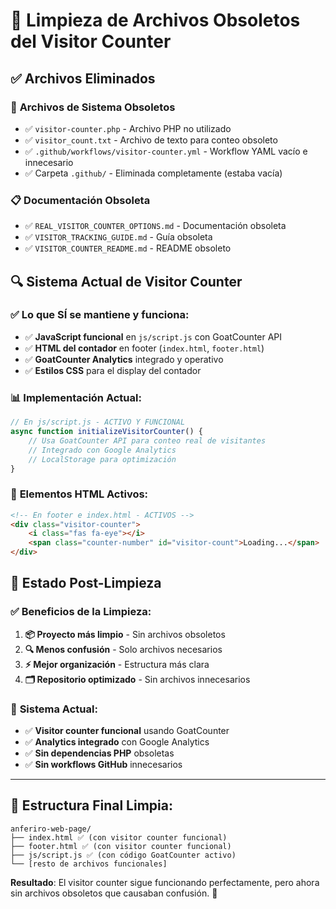 # 🧹 Limpieza de Archivos Obsoletos del Visitor Counter

## ✅ **Archivos Eliminados**

### 📁 **Archivos de Sistema Obsoletos**
- ✅ `visitor-counter.php` - Archivo PHP no utilizado
- ✅ `visitor_count.txt` - Archivo de texto para conteo obsoleto
- ✅ `.github/workflows/visitor-counter.yml` - Workflow YAML vacío e innecesario
- ✅ Carpeta `.github/` - Eliminada completamente (estaba vacía)

### 📋 **Documentación Obsoleta**
- ✅ `REAL_VISITOR_COUNTER_OPTIONS.md` - Documentación obsoleta
- ✅ `VISITOR_TRACKING_GUIDE.md` - Guía obsoleta
- ✅ `VISITOR_COUNTER_README.md` - README obsoleto

## 🔍 **Sistema Actual de Visitor Counter**

### ✅ **Lo que SÍ se mantiene y funciona:**
- ✅ **JavaScript funcional** en `js/script.js` con GoatCounter API
- ✅ **HTML del contador** en footer (`index.html`, `footer.html`)
- ✅ **GoatCounter Analytics** integrado y operativo
- ✅ **Estilos CSS** para el display del contador

### 📊 **Implementación Actual:**
```javascript
// En js/script.js - ACTIVO Y FUNCIONAL
async function initializeVisitorCounter() {
    // Usa GoatCounter API para conteo real de visitantes
    // Integrado con Google Analytics
    // LocalStorage para optimización
}
```

### 🎯 **Elementos HTML Activos:**
```html
<!-- En footer e index.html - ACTIVOS -->
<div class="visitor-counter">
    <i class="fas fa-eye"></i>
    <span class="counter-number" id="visitor-count">Loading...</span>
</div>
```

## 🚀 **Estado Post-Limpieza**

### ✅ **Beneficios de la Limpieza:**
1. **📦 Proyecto más limpio** - Sin archivos obsoletos
2. **🔍 Menos confusión** - Solo archivos necesarios
3. **⚡ Mejor organización** - Estructura más clara
4. **🗂️ Repositorio optimizado** - Sin archivos innecesarios

### 🎯 **Sistema Actual:**
- ✅ **Visitor counter funcional** usando GoatCounter
- ✅ **Analytics integrado** con Google Analytics
- ✅ **Sin dependencias PHP** obsoletas
- ✅ **Sin workflows GitHub** innecesarios

---

## 📂 **Estructura Final Limpia:**
```
anferiro-web-page/
├── index.html ✅ (con visitor counter funcional)
├── footer.html ✅ (con visitor counter funcional) 
├── js/script.js ✅ (con código GoatCounter activo)
└── [resto de archivos funcionales]
```

**Resultado**: El visitor counter sigue funcionando perfectamente, pero ahora sin archivos obsoletos que causaban confusión. 🎉
